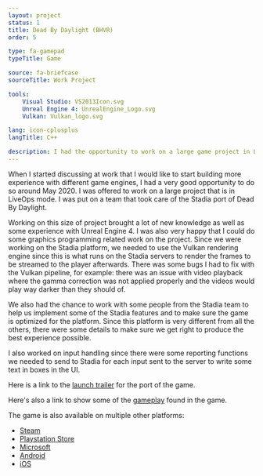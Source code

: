 ```yaml
---
layout: project
status: 1
title: Dead By Daylight (BHVR)
order: 5

type: fa-gamepad
typeTitle: Game

source: fa-briefcase
sourceTitle: Work Project

tools:
    Visual Studio: VS2013Icon.svg
    Unreal Engine 4: UnrealEngine_Logo.svg
    Vulkan: Vulkan_logo.svg

lang: icon-cplusplus
langTitle: C++

description: I had the opportunity to work on a large game project in LiveOps on a very recent platform. Throught this experience I also worked on fixing some graphics related issues.
---
```


When I started discussing at work that I would like to start building more experience with different game engines, I had a very good opportunity to do so around May 2020. I was offered to work on a large project that is in LiveOps mode. I was put on a team that took care of the Stadia port of Dead By Daylight.

Working on this size of project brought a lot of new knowledge as well as some experience with Unreal Engine 4. I was also very happy that I could do some graphics programming related work on the project. Since we were working on the Stadia platform, we needed to use the Vulkan rendering engine since this is what runs on the Stadia servers to render the frames to be streamed to the player afterwards. There was some bugs I had to fix with the Vulkan pipeline, for example: there was an issue with video playback where the gamma correction was not applied properly and the videos would play way darker than they should of.

We also had the chance to work with some people from the Stadia team to help us implement some of the Stadia features and to make sure the game is optimized for the platform. Since this platform is very different from all the others, there were some details to make sure we get right to produce the best experience possible.

I also worked on input handling since there were some reporting functions we needed to send to Stadia for each input sent to the server to write some text in boxes in the UI.

Here is a link to the [launch trailer](https://www.youtube.com/watch?v=Z0CmSN3W8I4) for the port of the game.

Here's also a link to show some of the [gameplay](https://www.youtube.com/watch?v=Ano0c8n0fhU) found in the game.

The game is also available on multiple other platforms:

- [Steam](https://store.steampowered.com/app/381210/Dead_by_Daylight/)
- [Playstation Store](https://store.playstation.com/en-us/product/UP3509-PPSA02048_00-DEADBYDAYLIGHT00)
- [Microsoft](https://www.microsoft.com/en-ca/p/dead-by-daylight-special-edition/c0n22p73qz60?activetab=pivot:overviewtab)
- [Android](https://play.google.com/store/apps/details?id=com.bhvr.deadbydaylight&hl=en_CA&gl=US)
- [iOS](https://apps.apple.com/no/app/dead-by-daylight-mobile/id1452289752)
